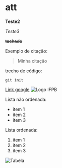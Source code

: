 # att

**Teste2**

*Teste3*

~~tachado~~

Exemplo de citação:
  
  >Minha citação



trecho de código:

````
git init
````
[Link google](https://www.google.com/)
![Logo IFPB](https://www.ifpb.edu.br/campinagrande/documentos-gerais/downloads/logo-campus-horizontal-png/@@images/afeb9ee1-92da-456a-87c3-b50e986dbf96.png)

Lista não ordenada:
* item 1
* item 2
* item 3

Lista ordenada:

1. item 1
2. item 2
3. item 3

![Tabela](https://github-readme-stats.vercel.app/api?username=WesleyyD)
